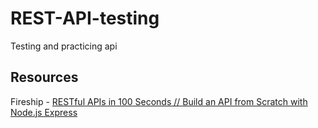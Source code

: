 # REST-API-testing

Testing and practicing api

## Resources

Fireship - [RESTful APIs in 100 Seconds // Build an API from Scratch with Node.js Express](https://www.youtube.com/watch?v=-MTSQjw5DrM)
